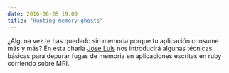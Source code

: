 ```yaml
---
date: 2016-06-28 19:00
title: "Hunting memory ghosts"
---
```


¿Alguna vez te has quedado sin memoria porque tu aplicación consume más y más?
En esta charla [Jose Luis](https://twitter.com/josacar) nos introducirá algunas técnicas básicas para depurar fugas de memoria en aplicaciones escritas en ruby corriendo sobre MRI.
